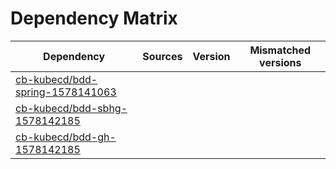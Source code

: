 # Dependency Matrix

Dependency | Sources | Version | Mismatched versions
---------- | ------- | ------- | -------------------
[cb-kubecd/bdd-spring-1578141063](https://github.com/cb-kubecd/bdd-spring-1578141063.git) |  | []() | 
[cb-kubecd/bdd-sbhg-1578142185](https://github.com/cb-kubecd/bdd-sbhg-1578142185.git) |  | []() | 
[cb-kubecd/bdd-gh-1578142185](https://github.com/cb-kubecd/bdd-gh-1578142185.git) |  | []() | 
